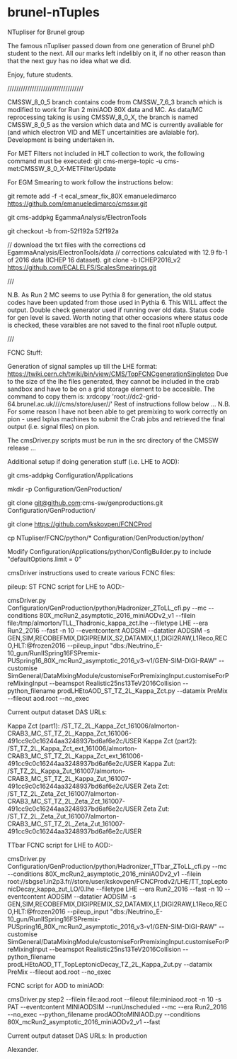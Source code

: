 brunel-nTuples
==============

NTupliser for Brunel group

The famous nTupliser passed down from one generation of Brunel phD student to the next. 
All our marks left indelibly on it, if no other reason than that the next guy has no idea what we did.

Enjoy, future students.

//////////////////////////////////


CMSSW_8_0_5 branch contains code from CMSSW_7_6_3 branch which is modified to work for Run 2 miniAOD 80X data and MC.
As data/MC reprocessing taking is using CMSSW_8_0_X, the branch is named CMSSW_8_0_5 as the version which data and MC is currently avaliable for (and which electron VID and MET uncertainities are avlaiable for).
Development is being undertaken in.

For MET Filters not included in HLT collection to work, the following command must be executed:
git cms-merge-topic -u cms-met:CMSSW_8_0_X-METFilterUpdate

For EGM Smearing to work follow the instructions below:

git remote add -f -t ecal_smear_fix_80X emanueledimarco https://github.com/emanueledimarco/cmssw.git

git cms-addpkg EgammaAnalysis/ElectronTools

git checkout -b from-52f192a 52f192a

// download the txt files with the corrections
cd EgammaAnalysis/ElectronTools/data
// corrections calculated with 12.9 fb-1 of 2016 data (ICHEP 16 dataset).
git clone -b ICHEP2016_v2 https://github.com/ECALELFS/ScalesSmearings.git

///

N.B. As Run 2 MC seems to use Pythia 8 for generation, the old status codes have been updated from those used in Pythia 6. This WILL affect the output. Double check generator used if running over old data. 
Status code for gen level is saved. Worth noting that other occasions where status code is checked, these varaibles are not saved to the final root nTuple output. 

///

FCNC Stuff:

Generation of signal samples up till the LHE format: https://twiki.cern.ch/twiki/bin/view/CMS/TopFCNCgenerationSingletop
Due to the size of the lhe files generated, they cannot be included in the crab sandbox and have to be on a grid storage element to be accesible. The command to copy them is: xrdcopy <file> 'root://dc2-grid-64.brunel.ac.uk////cms/store/user/<username>/<dirPath>'
Rest of instructions follow below ...
N.B. For some reason I have not been able to get premixing to work correctly on pion - used lxplus machines to submit the Crab jobs and retrieved the final output (i.e. signal files) on pion.

The cmsDriver.py scripts must be run in the src directory of the CMSSW release ...

Additional setup if doing generation stuff (i.e. LHE to AOD):

git cms-addpkg Configuration/Applications

mkdir -p Configuration/GenProduction/

git clone git@github.com:cms-sw/genproductions.git Configuration/GenProduction/

git clone https://github.com/kskovpen/FCNCProd

cp NTupliser/FCNC/python/* Configuration/GenProduction/python/



Modify Configuration/Applications/python/ConfigBuilder.py to include "defaultOptions.limit = 0"



cmsDriver instructions used to create various FCNC files:

pileup:
ST FCNC script for LHE to AOD:-

cmsDriver.py Configuration/GenProduction/python/Hadronizer_ZToLL_cfi.py  --mc --conditions 80X_mcRun2_asymptotic_2016_miniAODv2_v1 --filein file:/tmp/almorton/TLL_Thadronic_kappa_zct.lhe --filetype LHE --era Run2_2016 --fast -n 10 --eventcontent AODSIM --datatier AODSIM -s GEN,SIM,RECOBEFMIX,DIGIPREMIX_S2,DATAMIX,L1,DIGI2RAW,L1Reco,RECO,HLT:@frozen2016 --pileup_input "dbs:/Neutrino_E-10_gun/RunIISpring16FSPremix-PUSpring16_80X_mcRun2_asymptotic_2016_v3-v1/GEN-SIM-DIGI-RAW" --customise SimGeneral/DataMixingModule/customiseForPremixingInput.customiseForPreMixingInput --beamspot Realistic25ns13TeV2016Collision --python_filename prodLHEtoAOD_ST_TZ_2L_Kappa_Zct.py --datamix PreMix --fileout aod.root --no_exec

Current output dataset DAS URLs:

Kappa Zct (part1): /ST_TZ_2L_Kappa_Zct_161006/almorton-CRAB3_MC_ST_TZ_2L_Kappa_Zct_161006-491cc9c0c16244aa3248937bd6af6e2c/USER
Kappa Zct (part2): /ST_TZ_2L_Kappa_Zct_ext_161006/almorton-CRAB3_MC_ST_TZ_2L_Kappa_Zct_ext_161006-491cc9c0c16244aa3248937bd6af6e2c/USER
Kappa Zut: /ST_TZ_2L_Kappa_Zut_161007/almorton-CRAB3_MC_ST_TZ_2L_Kappa_Zut_161007-491cc9c0c16244aa3248937bd6af6e2c/USER
Zeta Zct: /ST_TZ_2L_Zeta_Zct_161007/almorton-CRAB3_MC_ST_TZ_2L_Zeta_Zct_161007-491cc9c0c16244aa3248937bd6af6e2c/USER
Zeta Zut: /ST_TZ_2L_Zeta_Zut_161007/almorton-CRAB3_MC_ST_TZ_2L_Zeta_Zut_161007-491cc9c0c16244aa3248937bd6af6e2c/USER

TTbar FCNC script for LHE to AOD:-

cmsDriver.py Configuration/GenProduction/python/Hadronizer_TTbar_ZToLL_cfi.py --mc --conditions 80X_mcRun2_asymptotic_2016_miniAODv2_v1  --filein root://sbgse1.in2p3.fr//store/user/kskovpen/FCNCProdv2/LHE/TT_topLeptonicDecay_kappa_zut_LO/0.lhe --filetype LHE --era Run2_2016 --fast -n 10 --eventcontent AODSIM --datatier AODSIM -s GEN,SIM,RECOBEFMIX,DIGIPREMIX_S2,DATAMIX,L1,DIGI2RAW,L1Reco,RECO,HLT:@frozen2016 --pileup_input "dbs:/Neutrino_E-10_gun/RunIISpring16FSPremix-PUSpring16_80X_mcRun2_asymptotic_2016_v3-v1/GEN-SIM-DIGI-RAW" --customise SimGeneral/DataMixingModule/customiseForPremixingInput.customiseForPreMixingInput --beamspot Realistic25ns13TeV2016Collision --python_filename prodLHEtoAOD_TT_TopLeptonicDecay_TZ_2L_Kappa_Zut.py --datamix PreMix --fileout aod.root --no_exec

FCNC script for AOD to miniAOD:

cmsDriver.py step2 --filein file:aod.root --fileout file:miniaod.root -n 10 -s PAT --eventcontent MINIAODSIM --runUnscheduled --mc --era Run2_2016 --no_exec --python_filename prodAODtoMINIAOD.py --conditions 80X_mcRun2_asymptotic_2016_miniAODv2_v1 --fast

Current output dataset DAS URLs: In production

Alexander.
